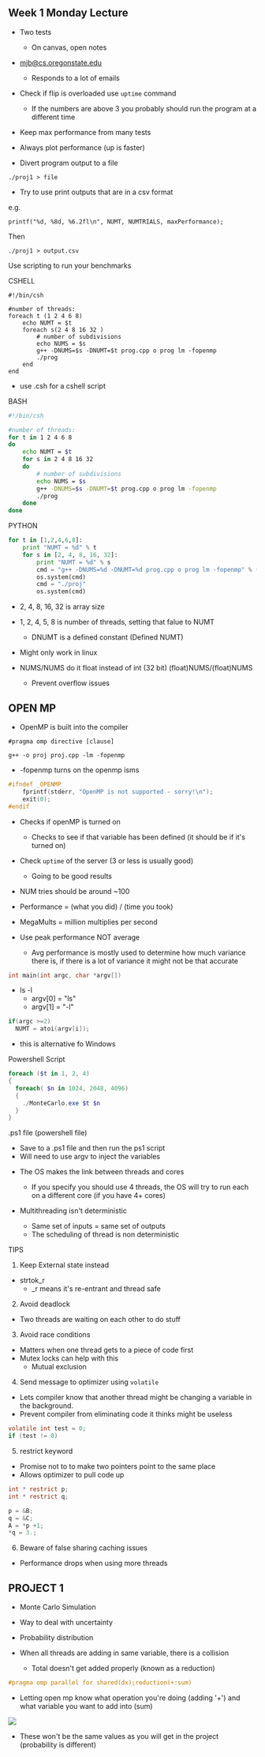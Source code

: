 ## Week 1 Monday Lecture

- Two tests

  - On canvas, open notes

- mjb@cs.oregonstate.edu

  - Responds to a lot of emails

- Check if flip is overloaded use `uptime` command
  - If the numbers are above 3 you probably should run the program at a different time
- Keep max performance from many tests

- Always plot performance (up is faster)

- Divert program output to a file

```shell
./proj1 > file
```

- Try to use print outputs that are in a csv format

e.g.

```
printf("%d, %8d, %6.2fl\n", NUMT, NUMTRIALS, maxPerformance);
```

Then

```
./proj1 > output.csv
```

Use scripting to run your benchmarks

CSHELL

```shell
#!/bin/csh

#number of threads:
foreach t (1 2 4 6 8)
    echo NUMT = $t
    foreach s(2 4 8 16 32 )
        # number of subdivisions
        echo NUMS = $s
        g++ -DNUMS=$s -DNUMT=$t prog.cpp o prog lm -fopenmp
        ./prog
    end
end
```

- use .csh for a cshell script

BASH

```bash
#!/bin/csh

#number of threads:
for t in 1 2 4 6 8
do
    echo NUMT = $t
    for s in 2 4 8 16 32
    do
        # number of subdivisions
        echo NUMS = $s
        g++ -DNUMS=$s -DNUMT=$t prog.cpp o prog lm -fopenmp
        ./prog
    done
done
```

PYTHON

```python
for t in [1,2,4,6,8]:
    print "NUMT = %d" % t
    for s in [2, 4, 8, 16, 32]:
        print "NUMT = %d" % s
        cmd = "g++ -DNUMS=%d -DNUMT=%d prog.cpp o prog lm -fopenmp" % (s, t)
        os.system(cmd)
        cmd = "./proj"
        os.system(cmd)
```

- 2, 4, 8, 16, 32 is array size

* 1, 2, 4, 5, 8 is number of threads, setting that falue to NUMT
  - DNUMT is a defined constant (Defined NUMT)
* Might only work in linux

* NUMS/NUMS do it float instead of int (32 bit) (float)NUMS/(float)NUMS
  - Prevent overflow issues

## OPEN MP

- OpenMP is built into the compiler

```
#pragma omp directive [clause]
```

```
g++ -o proj proj.cpp -lm -fopenmp
```

- -fopenmp turns on the openmp isms

```c
#ifndef _OPENMP
    fprintf(stderr, "OpenMP is not supported - sorry!\n");
    exit(0);
#endif
```

- Checks if openMP is turned on

  - Checks to see if that variable has been defined (it should be if it's turned on)

- Check `uptime` of the server (3 or less is usually good)

  - Going to be good results

- NUM tries should be around ~100

- Performance = (what you did) / (time you took)
- MegaMults = million multiplies per second

- Use peak performance NOT average
  - Avg performance is mostly used to determine how much variance there is, if there is a lot of variance it might not be that accurate

```c
int main(int argc, char *argv[])
```

- ls -l
  - argv[0] = "ls"
  - argv[1] = "-l"

```c
if(argc >=2)
  NUMT = atoi(argv[i]);
```

- this is alternative fo Windows

Powershell Script

```powershell
foreach ($t in 1, 2, 4)
{
  foreach( $n in 1024, 2048, 4096)
  {
    ./MonteCarlo.exe $t $n
  }
}
```

.ps1 file (powershell file)

- Save to a .ps1 file and then run the ps1 script
- Will need to use argv to inject the variables

* The OS makes the link between threads and cores

  - If you specify you should use 4 threads, the OS will try to run each on a different core (if you have 4+ cores)

* Multithreading isn't deterministic
  - Same set of inputs = same set of outputs
  - The scheduling of thread is non deterministic

TIPS

1. Keep External state instead

- strtok_r
  - \_r means it's re-entrant and thread safe

2. Avoid deadlock

- Two threads are waiting on each other to do stuff

3. Avoid race conditions

- Matters when one thread gets to a piece of code first
- Mutex locks can help with this
  - Mutual exclusion

4. Send message to optimizer using `volatile`

- Lets compiler know that another thread might be changing a variable in the background.
- Prevent compiler from eliminating code it thinks might be useless

```c
volatile int test = 0;
if (test != 0)
```

5. restrict keyword

- Promise not to to make two pointers point to the same place
- Allows optimizer to pull code up

```c
int * restrict p;
int * restrict q;

p = &B;
q = &C;
A = *p +1;
*q = 3.;
```

6. Beware of false sharing caching issues

- Performance drops when using more threads

## PROJECT 1

- Monte Carlo Simulation
- Way to deal with uncertainty
- Probability distribution

- When all threads are adding in same variable, there is a collision
  - Total doesn't get added properly (known as a reduction)

```c
#pragma omp parallel for shared(dx);reduction(+:sum)
```

- Letting open mp know what operation you're doing (adding '+') and what variable you want to add into (sum)

<img src="./../../images/project1_cs475_output.PNG">

- These won't be the same values as you will get in the project (probability is different)
